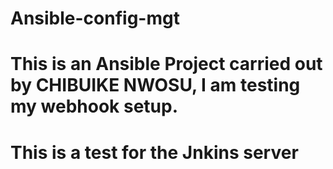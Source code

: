 # Ansible-config-mgt

# This is an Ansible Project carried out by CHIBUIKE NWOSU, I am testing my webhook setup.

# This is a test for the Jnkins server


